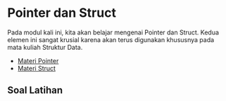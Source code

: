 # Pointer dan Struct

Pada modul kali ini, kita akan belajar mengenai Pointer dan Struct. Kedua elemen ini sangat krusial karena akan terus digunakan khususnya pada mata kuliah Struktur Data.

- [Materi Pointer]()
- [Materi Struct]()

## Soal Latihan

